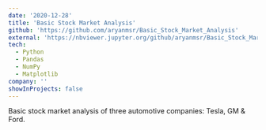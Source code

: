 ```yaml
---
date: '2020-12-28'
title: 'Basic Stock Market Analysis'
github: 'https://github.com/aryanmsr/Basic_Stock_Market_Analysis'
external: 'https://nbviewer.jupyter.org/github/aryanmsr/Basic_Stock_Market_Analysis/blob/main/Stock_Market_Analysis.ipynb'
tech:
  - Python
  - Pandas
  - NumPy
  - Matplotlib
company: ''
showInProjects: false 
---
```


Basic stock market analysis of three automotive companies: Tesla, GM & Ford.
